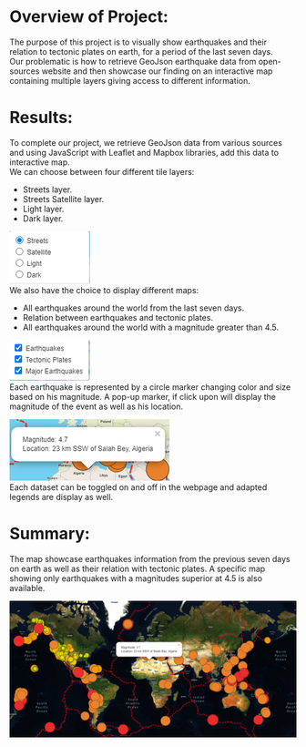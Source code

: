 # Overview of Project:

The purpose of this project is to visually show earthquakes and their relation to tectonic plates on earth, for a period of the last seven days.<br>
Our problematic is how to retrieve GeoJson earthquake data from open-sources website and then showcase our finding on an interactive map containing multiple layers giving access to different information.<br>


# Results: 

To complete our project, we retrieve GeoJson data from various sources and using JavaScript with Leaflet and Mapbox libraries, add this data to interactive map.<br>
We can choose between four different tile layers:
- Streets layer.
- Streets Satellite layer.
- Light layer.
- Dark layer.

![](Earthquake_Challenge/Images/Tile_layers.PNG)
<br>
We also have the choice to display different maps:
- All earthquakes around the world from the last seven days.
- Relation between earthquakes and tectonic plates.
- All earthquakes around the world with a magnitude greater than 4.5.

![](Earthquake_Challenge/Images/Maps_layers.PNG)
<br>
Each earthquake is represented by a circle marker changing color and size based on his magnitude. A pop-up marker, if click upon will display the magnitude of the event as well as his location.<br>

![](Earthquake_Challenge/Images/Pop_up_marker.PNG)
<br>
Each dataset can be toggled on and off in the webpage and adapted legends are display as well.

# Summary:

The map showcase earthquakes information from the previous seven days on earth as well as their relation with tectonic plates. 
A specific map showing only earthquakes with a magnitudes superior at 4.5 is also available.

![](Earthquake_Challenge/Images/Earthquakes_map.PNG)




